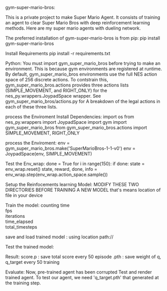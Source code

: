  
gym-super-mario-bros:

This is a private project to make Super Mario Agent.
It consists of training an agent to clear Super Mario Bros with deep reinforcement learning methods.
Here are my super mario agents with dueling network.

 
The preferred installation of gym-super-mario-bros is from pip:
pip install gym-super-mario-bros

 
 Install Requirements
 pip install -r requirements.txt

 
 Python:
 You must import gym_super_mario_bros before trying to make an environment. This is because gym environments are
 registered at runtime. By default, gym_super_mario_bros environments use the full NES action space of 256 discrete
 actions. To contstrain this, gym_super_mario_bros.actions provides three actions lists (SIMPLE_MOVEMENT,
 and RIGHT_ONLY) for the nes_py.wrappers.JoypadSpace wrapper. See gym_super_mario_bros/actions.py for 
 A breakdown of the legal actions in each of these three lists.


process the Enviroment
Install Dependencies: 
import os
from nes_py.wrappers import JoypadSpace
import gym 
import gym_super_mario_bros
from gym_super_mario_bros.actions import SIMPLE_MOVEMENT, RIGHT_ONLY 


process the Enviroment:
env = gym_super_mario_bros.make('SuperMarioBros-1-1-v0')
env = JoypadSpace(env, SIMPLE_MOVEMENT)


Test the Env_wrap:
done = True
for i in range(150):
    if done:
        state = env_wrap.reset()
    state, reward, done, info = env_wrap.step(env_wrap.action_space.sample())


Setup the Reinfocements learning Model:
MODIFY THESE TWO DIRECTORIES BEFORE TRAINING A NEW MODEL
that's means location of file in your device  


Train the model:
counting time  
               fps            
               iterations     
               time_elapsed   
               total_timesteps


save and load trained model :
using location path://


Test the trained model:

 Result:
 score.p : save total score every 50 episode
.pth : save weight of q, q_target every 50 training
 
Evaluate:
Now, pre-trained agent has been corrupted
Test and render trained agent.
To test our agent, we need 'q_target.pth' that generated at the training step.
